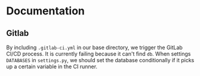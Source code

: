 # Documentation

## Gitlab

By including `.gitlab-ci.yml` in our base directory, we trigger the GitLab CI/CD process. It is currently failing because it can't find `db`. When settings `DATABASES` in `settings.py`, we should set the database conditionally if it picks up a certain variable in the CI runner. 